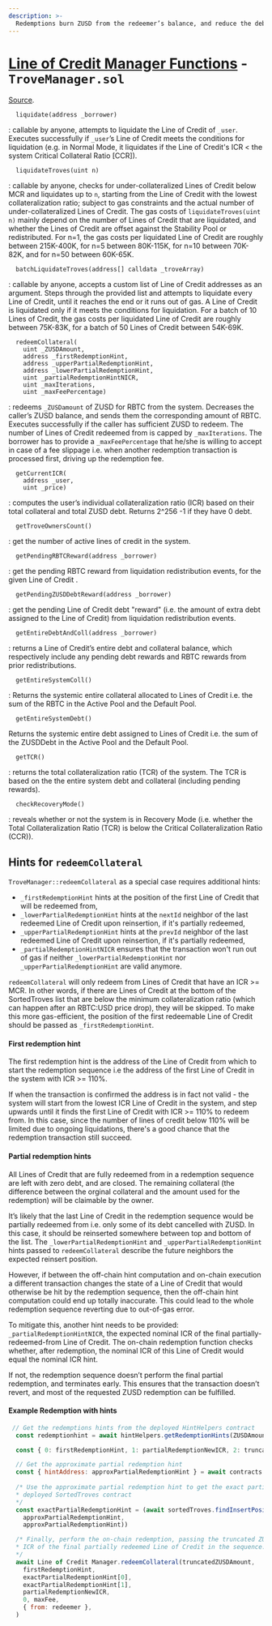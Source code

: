 ```yaml
---
description: >-
  Redemptions burn ZUSD from the redeemer’s balance, and reduce the debt of the Line of Credit redeemed against.
---
```


# [Line of Credit Manager Functions](https://github.com/DistributedCollective/zero/blob/main/README.md#line-of-credit-manager-functions---trovemanagersol) - `TroveManager.sol`  

[Source](https://github.com/DistributedCollective/zero/blob/main/README.md#line-of-credit-manager-functions---trovemanagersol).

```solidity
  liquidate(address _borrower)
```
: callable by anyone, attempts to liquidate the Line of Credit of `_user`. Executes successfully if `_user`’s Line of Credit meets the conditions for liquidation (e.g. in Normal Mode, it liquidates if the Line of Credit's ICR < the system Critical Collateral Ratio [CCR]).  

```solidity
  liquidateTroves(uint n)
```
: callable by anyone, checks for under-collateralized Lines of Credit below MCR and liquidates up to `n`, starting from the Line of Credit  with the lowest collateralization ratio; subject to gas constraints and the actual number of under-collateralized Lines of Credit. The gas costs of `liquidateTroves(uint n)` mainly depend on the number of Lines of Credit that are liquidated, and whether the Lines of Credit are offset against the Stability Pool or redistributed. For n=1, the gas costs per liquidated Line of Credit are roughly between 215K-400K, for n=5 between 80K-115K, for n=10 between 70K-82K, and for n=50 between 60K-65K.

```solidity
  batchLiquidateTroves(address[] calldata _troveArray)
```
: callable by anyone, accepts a custom list of Line of Credit addresses as an argument. Steps through the provided list and attempts to liquidate every Line of Credit, until it reaches the end or it runs out of gas. A Line of Credit is liquidated only if it meets the conditions for liquidation. For a batch of 10 Lines of Credit, the gas costs per liquidated Line of Credit are roughly between 75K-83K, for a batch of 50 Lines of Credit between 54K-69K.

```solidity
  redeemCollateral(
    uint _ZUSDAmount, 
    address _firstRedemptionHint, 
    address _upperPartialRedemptionHint, 
    address _lowerPartialRedemptionHint, 
    uint _partialRedemptionHintNICR, 
    uint _maxIterations, 
    uint _maxFeePercentage)
```
: redeems `_ZUSDamount` of ZUSD for RBTC from the system. Decreases the caller’s ZUSD balance, and sends them the corresponding amount of RBTC. Executes successfully if the caller has sufficient ZUSD to redeem. The number of Lines of Credit redeemed from is capped by `_maxIterations`. The borrower has to provide a `_maxFeePercentage` that he/she is willing to accept in case of a fee slippage i.e. when another redemption transaction is processed first, driving up the redemption fee.

```solidity
  getCurrentICR(
    address _user, 
    uint _price)
```
: computes the user’s individual collateralization ratio (ICR) based on their total collateral and total ZUSD debt. Returns 2^256 -1 if they have 0 debt.

```solidity
  getTroveOwnersCount()
```
: get the number of active lines of credit in the system.

```solidity
  getPendingRBTCReward(address _borrower)
```
: get the pending RBTC reward from liquidation redistribution events, for the given Line of Credit .

```solidity
  getPendingZUSDDebtReward(address _borrower)
```
: get the pending Line of Credit debt "reward" (i.e. the amount of extra debt assigned to the Line of Credit) from liquidation redistribution events.

```solidity
  getEntireDebtAndColl(address _borrower)
```
: returns a Line of Credit’s entire debt and collateral balance, which respectively include any pending debt rewards and RBTC rewards from prior redistributions.

```solidity
  getEntireSystemColl()
```
:  Returns the systemic entire collateral allocated to Lines of Credit i.e. the sum of the RBTC in the Active Pool and the Default Pool.

```solidity
  getEntireSystemDebt()
``` 
Returns the systemic entire debt assigned to Lines of Credit i.e. the sum of the ZUSDDebt in the Active Pool and the Default Pool.

```solidity
  getTCR()
```
: returns the total collateralization ratio (TCR) of the system. The TCR is based on the the entire system debt and collateral (including pending rewards).

```solidity
  checkRecoveryMode()
```
: reveals whether or not the system is in Recovery Mode (i.e. whether the Total Collateralization Ratio (TCR) is below the Critical Collateralization Ratio (CCR)).

## Hints for `redeemCollateral`

`TroveManager::redeemCollateral` as a special case requires additional hints:
- `_firstRedemptionHint` hints at the position of the first Line of Credit that will be redeemed from,
- `_lowerPartialRedemptionHint` hints at the `nextId` neighbor of the last redeemed Line of Credit upon reinsertion, if it's partially redeemed,
- `_upperPartialRedemptionHint` hints at the `prevId` neighbor of the last redeemed Line of Credit upon reinsertion, if it's partially redeemed,
- `_partialRedemptionHintNICR` ensures that the transaction won't run out of gas if neither `_lowerPartialRedemptionHint` nor `_upperPartialRedemptionHint` are  valid anymore.

`redeemCollateral` will only redeem from Lines of Credit that have an ICR >= MCR. In other words, if there are Lines of Credit at the bottom of the SortedTroves list that are below the minimum collateralization ratio (which can happen after an RBTC:USD price drop), they will be skipped. To make this more gas-efficient, the position of the first redeemable Line of Credit should be passed as `_firstRedemptionHint`.

#### First redemption hint

The first redemption hint is the address of the Line of Credit from which to start the redemption sequence i.e the address of the first Line of Credit in the system with ICR >= 110%.

If when the transaction is confirmed the address is in fact not valid - the system will start from the lowest ICR Line of Credit in the system, and step upwards until it finds the first Line of Credit with ICR >= 110% to redeem from. In this case, since the number of lines of credit below 110% will be limited due to ongoing liquidations, there's a good chance that the redemption transaction still succeed. 

#### Partial redemption hints

All Lines of Credit that are fully redeemed from in a redemption sequence are left with zero debt, and are closed. The remaining collateral (the difference between the orginal collateral and the amount used for the redemption) will be claimable by the owner.

It’s likely that the last Line of Credit in the redemption sequence would be partially redeemed from i.e. only some of its debt cancelled with ZUSD. In this case, it should be reinserted somewhere between top and bottom of the list. The `_lowerPartialRedemptionHint` and `_upperPartialRedemptionHint` hints passed to `redeemCollateral` describe the future neighbors the expected reinsert position.

However, if between the off-chain hint computation and on-chain execution a different transaction changes the state of a Line of Credit that would otherwise be hit by the redemption sequence, then the off-chain hint computation could end up totally inaccurate. This could lead to the whole redemption sequence reverting due to out-of-gas error.

To mitigate this, another hint needs to be provided: `_partialRedemptionHintNICR`, the expected nominal ICR of the final partially-redeemed-from Line of Credit. The on-chain redemption function checks whether, after redemption, the nominal ICR of this Line of Credit would equal the nominal ICR hint.

If not, the redemption sequence doesn’t perform the final partial redemption, and terminates early. This ensures that the transaction doesn’t revert, and most of the requested ZUSD redemption can be fulfilled.

#### Example Redemption with hints
```javascript
 // Get the redemptions hints from the deployed HintHelpers contract
  const redemptionhint = await hintHelpers.getRedemptionHints(ZUSDAmount, price, 50)

  const { 0: firstRedemptionHint, 1: partialRedemptionNewICR, 2: truncatedZUSDAmount } = redemptionhint

  // Get the approximate partial redemption hint
  const { hintAddress: approxPartialRedemptionHint } = await contracts.hintHelpers.getApproxHint(partialRedemptionNewICR, numTrials, 42)
  
  /* Use the approximate partial redemption hint to get the exact partial redemption hint from the 
  * deployed SortedTroves contract
  */
  const exactPartialRedemptionHint = (await sortedTroves.findInsertPosition(partialRedemptionNewICR,
    approxPartialRedemptionHint,
    approxPartialRedemptionHint))

  /* Finally, perform the on-chain redemption, passing the truncated ZUSD amount, the correct hints, and the expected
  * ICR of the final partially redeemed Line of Credit in the sequence. 
  */
  await Line of Credit Manager.redeemCollateral(truncatedZUSDAmount,
    firstRedemptionHint,
    exactPartialRedemptionHint[0],
    exactPartialRedemptionHint[1],
    partialRedemptionNewICR,
    0, maxFee,
    { from: redeemer },
  )
```
